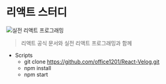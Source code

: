 # 리액트 스터디

![실전 리액트 프로그래밍](https://user-images.githubusercontent.com/75716128/119594103-1cff8d80-be16-11eb-9552-dc45e58087a2.jpeg)

> 리액트 공식 문서와 실전 리액트 프로그래밍과 함께

- Scripts
  - git clone https://github.com/office1201/React-Velog.git
  - npm install
  - npm start
